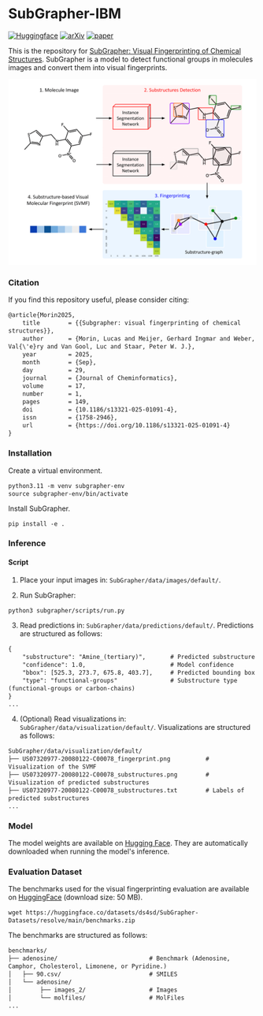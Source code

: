 # SubGrapher-IBM

[![Huggingface](https://img.shields.io/badge/%F0%9F%A4%97%20Hugging%20Face-SubGrapher--Datasets-blue)](https://huggingface.co/datasets/ds4sd/SubGrapher-Datasets)
[![arXiv](https://img.shields.io/badge/arXiv-2504.19695-919191.svg)](https://doi.org/10.48550/arXiv.2504.19695)
[![paper](https://img.shields.io/badge/Paper-10.1186%2Fs13321--025--01091--4-b31b1b.svg)](https://jcheminf.biomedcentral.com/articles/10.1186/s13321-025-01091-4)

This is the repository for [SubGrapher: Visual Fingerprinting of Chemical Structures](https://jcheminf.biomedcentral.com/articles/10.1186/s13321-025-01091-4). SubGrapher is a model to detect functional groups in molecules images and convert them into visual fingerprints.

<img src="assets/architecture.png" alt="Description of the image" width="600" />

### Citation

If you find this repository useful, please consider citing:
```
@article{Morin2025,
	title        = {{Subgrapher: visual fingerprinting of chemical structures}},
	author       = {Morin, Lucas and Meijer, Gerhard Ingmar and Weber, Val{\'e}ry and Van Gool, Luc and Staar, Peter W. J.},
	year         = 2025,
	month        = {Sep},
	day          = 29,
	journal      = {Journal of Cheminformatics},
	volume       = 17,
	number       = 1,
	pages        = 149,
	doi          = {10.1186/s13321-025-01091-4},
	issn         = {1758-2946},
    url          = {https://doi.org/10.1186/s13321-025-01091-4}
}
```

### Installation

Create a virtual environment.

```
python3.11 -m venv subgrapher-env
source subgrapher-env/bin/activate
```

Install SubGrapher.
```
pip install -e .
```

### Inference

#### Script

1. Place your input images in: `SubGrapher/data/images/default/`.

2. Run SubGrapher:
```
python3 subgrapher/scripts/run.py
```

3. Read predictions in: `SubGrapher/data/predictions/default/`. 
Predictions are structured as follows:
```
{
    "substructure": "Amine_(tertiary)",       # Predicted substructure                               
    "confidence": 1.0,                        # Model confidence
    "bbox": [525.3, 273.7, 675.8, 403.7],     # Predicted bounding box
    "type": "functional-groups"               # Substructure type (functional-groups or carbon-chains)
}
...
```

4. (Optional) Read visualizations in: `SubGrapher/data/visualization/default/`.
Visualizations are structured as follows:
```
SubGrapher/data/visualization/default/
├── US07320977-20080122-C00078_fingerprint.png          # Visualization of the SVMF 
├── US07320977-20080122-C00078_substructures.png        # Visualization of predicted substructures
├── US07320977-20080122-C00078_substructures.txt        # Labels of predicted substructures
...
```

### Model

The model weights are available on [Hugging Face](https://huggingface.co/ds4sd/SubGrapher). They are automatically downloaded when running the model's inference. 

### Evaluation Dataset

The benchmarks used for the visual fingerprinting evaluation are available on [HuggingFace](https://huggingface.co/datasets/ds4sd/SubGrapher-Datasets/) (download size: 50 MB).
```
wget https://huggingface.co/datasets/ds4sd/SubGrapher-Datasets/resolve/main/benchmarks.zip
```

The benchmarks are structured as follows:
```
benchmarks/
├── adenosine/                          # Benchmark (Adenosine, Camphor, Cholesterol, Limonene, or Pyridine.)
│   ├── 90.csv/                         # SMILES 
│   └── adenosine/                      
│        ├── images_2/                  # Images 
│        └── molfiles/                  # MolFiles 
...
```
